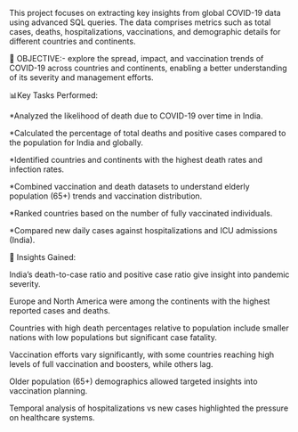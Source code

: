 This project focuses on extracting key insights from global COVID-19 data using advanced SQL queries. The data comprises metrics such as total cases, deaths, hospitalizations, vaccinations, and demographic details for different countries and continents.

🎯 OBJECTIVE:- explore the spread, impact, and vaccination trends of COVID-19 across countries and continents, enabling a better understanding of its severity and management efforts.

📊Key Tasks Performed:

*Analyzed the likelihood of death due to COVID-19 over time in India.

*Calculated the percentage of total deaths and positive cases compared to the population for India and globally.

*Identified countries and continents with the highest death rates and infection rates.

*Combined vaccination and death datasets to understand elderly population (65+) trends and vaccination distribution.

*Ranked countries based on the number of fully vaccinated individuals.

*Compared new daily cases against hospitalizations and ICU admissions (India).

📌 Insights Gained:

India’s death-to-case ratio and positive case ratio give insight into pandemic severity.

Europe and North America were among the continents with the highest reported cases and deaths.

Countries with high death percentages relative to population include smaller nations with low populations but significant case fatality.

Vaccination efforts vary significantly, with some countries reaching high levels of full vaccination and boosters, while others lag.

Older population (65+) demographics allowed targeted insights into vaccination planning.

Temporal analysis of hospitalizations vs new cases highlighted the pressure on healthcare systems.
